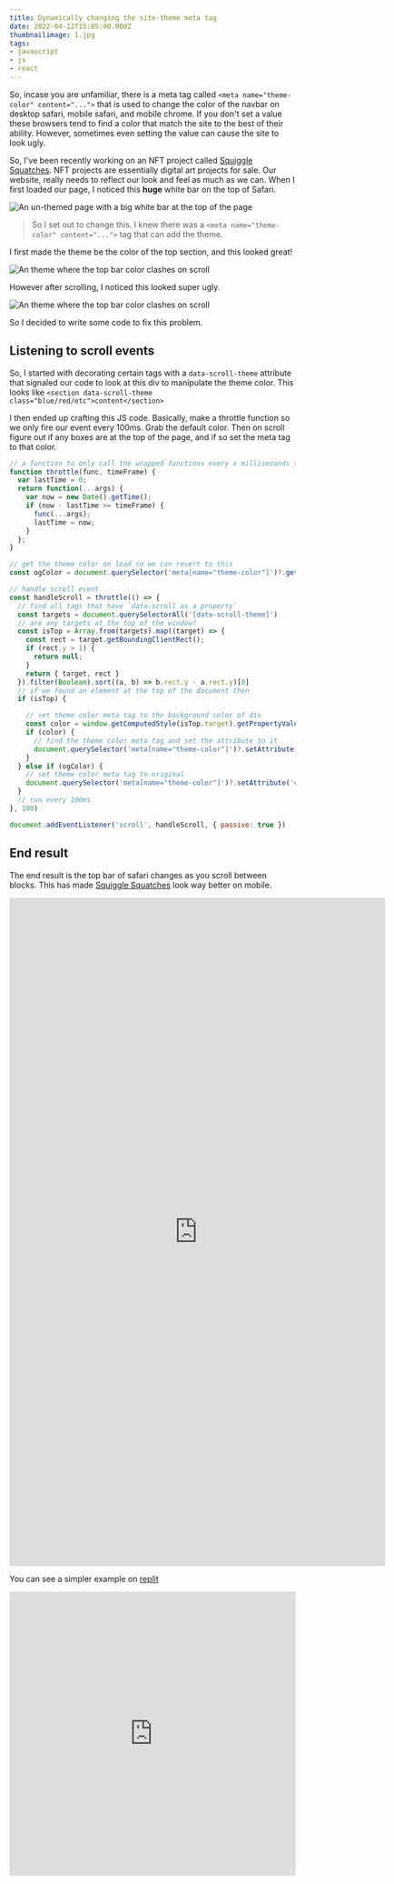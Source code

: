 ```yaml
---
title: Dynamically changing the site-theme meta tag
date: 2022-04-12T15:05:00.000Z
thumbnailimage: 1.jpg
tags:
- javascript
- js
- react
---
```


So, incase you are unfamiliar, there is a meta tag called `<meta name="theme-color" content="...">` that is used to change the color of the navbar on desktop safari, mobile safari, and mobile chrome. If you don't set a value these browsers tend to find a color that match the site to the best of their ability. However, sometimes even setting the value can cause the site to look ugly.

<!-- more -->

So, I've been recently working on an NFT project called [Squiggle Squatches](http://squigglesquatches.io/). NFT projects are essentially digital art projects for sale. Our website, really needs to reflect our look and feel as much as we can. When I first loaded our page, I noticed this **huge** white bar on the top of Safari.

![An un-themed page with a big white bar at the top of the page](1.jpg)


> So I set out to change this. I knew there was a  `<meta name="theme-color" content="...">` tag that can add the theme.

I first made the theme be the color of the top section, and this looked great!

![An theme where the top bar color clashes on scroll](2.jpg)

However after scrolling, I noticed this looked super ugly.

![An theme where the top bar color clashes on scroll](3.jpg)

So I decided to write some code to fix this problem.

## Listening to scroll events

So, I started with decorating certain tags with a `data-scroll-theme` attribute that signaled our code to look at this div to manipulate the theme color. This looks like `<section data-scroll-theme class="blue/red/etc">content</section>`

I then ended up crafting this JS code. Basically, make a throttle function so we only fire our event every 100ms. Grab the default color. Then on scroll figure out if any boxes are at the top of the page, and if so set the meta tag to that color.

```js
// a function to only call the wrapped functions every x milliseconds so the scroll event doesn't make our function run all the time
function throttle(func, timeFrame) {
  var lastTime = 0;
  return function(...args) {
    var now = new Date().getTime();
    if (now - lastTime >= timeFrame) {
      func(...args);
      lastTime = now;
    }
  };
}

// get the theme color on load so we can revert to this
const ogColor = document.querySelector('meta[name="theme-color"]')?.getAttribute('content');

// handle scroll event
const handleScroll = throttle(() => {
  // find all tags that have `data-scroll as a property`
  const targets = document.querySelectorAll('[data-scroll-theme]')
  // are any targets at the top of the window?
  const isTop = Array.from(targets).map((target) => {
    const rect = target.getBoundingClientRect();
    if (rect.y > 1) {
      return null;
    }
    return { target, rect }
  }).filter(Boolean).sort((a, b) => b.rect.y - a.rect.y)[0]
  // if we found an element at the top of the document then
  if (isTop) {

    // set theme color meta tag to the background color of div
    const color = window.getComputedStyle(isTop.target).getPropertyValue('background-color')
    if (color) {
      // find the theme color meta tag and set the attribute to it
      document.querySelector('meta[name="theme-color"]')?.setAttribute('content', color);
    }
  } else if (ogColor) {
    // set theme color meta tag to original
    document.querySelector('meta[name="theme-color"]')?.setAttribute('content', ogColor);
  }
  // run every 100ms
}, 100)

document.addEventListener('scroll', handleScroll, { passive: true })

```

## End result

The end result is the top bar of safari changes as you scroll between blocks. This has made [Squiggle Squatches](http://squigglesquatches.io/) look way better on mobile.

<iframe width="662" height="1176" src="https://www.youtube.com/embed/iLksuqZP4L8" title="YouTube video player" frameborder="0" allow="accelerometer; autoplay; clipboard-write; encrypted-media; gyroscope; picture-in-picture" allowfullscreen></iframe>

<!-- ![video](https://youtu.be/iLksuqZP4L8) -->

You can see a simpler example on [replit](https://replit.com/@TerribleDev/ScrollableTheme)



<iframe frameborder="0" width="100%" height="500px" src="https://replit.com/@TerribleDev/ScrollableTheme?embed=true#script.js"></iframe>